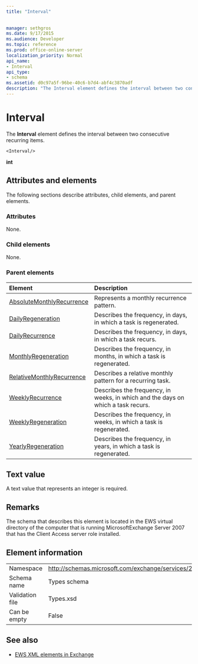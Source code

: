 ```yaml
---
title: "Interval"
 
 
manager: sethgros
ms.date: 9/17/2015
ms.audience: Developer
ms.topic: reference
ms.prod: office-online-server
localization_priority: Normal
api_name:
- Interval
api_type:
- schema
ms.assetid: d0c97a5f-96be-40c6-b7d4-abf4c3870adf
description: "The Interval element defines the interval between two consecutive recurring items."
---
```


# Interval

The **Interval** element defines the interval between two consecutive recurring items. 
  
```
<Interval/>
```

 **int**
## Attributes and elements

The following sections describe attributes, child elements, and parent elements.
  
### Attributes

None.
  
### Child elements

None.
  
### Parent elements

|**Element**|**Description**|
|:-----|:-----|
|[AbsoluteMonthlyRecurrence](absolutemonthlyrecurrence.md) <br/> |Represents a monthly recurrence pattern.  <br/> |
|[DailyRegeneration](dailyregeneration.md) <br/> |Describes the frequency, in days, in which a task is regenerated.  <br/> |
|[DailyRecurrence](dailyrecurrence.md) <br/> |Describes the frequency, in days, in which a task recurs.  <br/> |
|[MonthlyRegeneration](monthlyregeneration.md) <br/> |Describes the frequency, in months, in which a task is regenerated.  <br/> |
|[RelativeMonthlyRecurrence](relativemonthlyrecurrence.md) <br/> |Describes a relative monthly pattern for a recurring task.  <br/> |
|[WeeklyRecurrence](weeklyrecurrence.md) <br/> |Describes the frequency, in weeks, in which and the days on which a task recurs.  <br/> |
|[WeeklyRegeneration](weeklyregeneration.md) <br/> |Describes the frequency, in weeks, in which a task is regenerated.  <br/> |
|[YearlyRegeneration](yearlyregeneration.md) <br/> |Describes the frequency, in years, in which a task is regenerated.  <br/> |
   
## Text value

A text value that represents an integer is required.
  
## Remarks

The schema that describes this element is located in the EWS virtual directory of the computer that is running MicrosoftExchange Server 2007 that has the Client Access server role installed.
  
## Element information

|||
|:-----|:-----|
|Namespace  <br/> |http://schemas.microsoft.com/exchange/services/2006/types  <br/> |
|Schema name  <br/> |Types schema  <br/> |
|Validation file  <br/> |Types.xsd  <br/> |
|Can be empty  <br/> |False  <br/> |
   
## See also



- [EWS XML elements in Exchange](ews-xml-elements-in-exchange.md)

